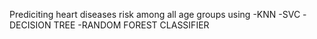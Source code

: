  Prediciting heart diseases risk among all age groups using
-KNN
-SVC
-DECISION TREE 
-RANDOM FOREST CLASSIFIER 
